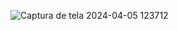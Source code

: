 
![Captura de tela 2024-04-05 123712](https://github.com/jrath29/erp-funcionarios-produtos/assets/108674777/3fabd52a-57ca-42ff-8f19-1c491ddb20d9)

